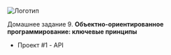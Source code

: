 ![Логотип](https://upload.wikimedia.org/wikipedia/commons/thumb/f/f2/Netology_logo.svg/1280px-Netology_logo.svg.png)

Домашнее задание 9. **Объектно-ориентированное программирование: ключевые принципы**

* Проект #1 - API